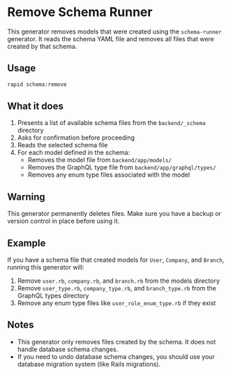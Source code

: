 # Remove Schema Runner

This generator removes models that were created using the `schema-runner` generator. It reads the schema YAML file and removes all files that were created by that schema.

## Usage

```bash
rapid schema:remove
```

## What it does

1. Presents a list of available schema files from the `backend/_schema` directory
2. Asks for confirmation before proceeding
3. Reads the selected schema file
4. For each model defined in the schema:
   - Removes the model file from `backend/app/models/`
   - Removes the GraphQL type file from `backend/app/graphql/types/`
   - Removes any enum type files associated with the model

## Warning

This generator permanently deletes files. Make sure you have a backup or version control in place before using it.

## Example

If you have a schema file that created models for `User`, `Company`, and `Branch`, running this generator will:

1. Remove `user.rb`, `company.rb`, and `branch.rb` from the models directory
2. Remove `user_type.rb`, `company_type.rb`, and `branch_type.rb` from the GraphQL types directory
3. Remove any enum type files like `user_role_enum_type.rb` if they exist

## Notes

- This generator only removes files created by the schema. It does not handle database schema changes.
- If you need to undo database schema changes, you should use your database migration system (like Rails migrations). 